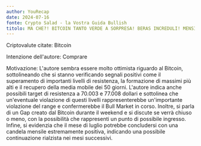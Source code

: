 ```yaml
---
author: YouRecap
date: 2024-07-16
fonte: Crypto Salad - la Vostra Guida Bullish
titolo: MA CHE?! BITCOIN TANTO VERDE A SORPRESA! BERAS INCREDULI! MENSILE OTTIMO!
---
```


Criptovalute citate: Bitcoin

Intenzione dell'autore: Comprare

Motivazione: L'autore sembra essere molto ottimista riguardo al Bitcoin, sottolineando che si stanno verificando segnali positivi come il superamento di importanti livelli di resistenza, la formazione di massimi più alti e il recupero della media mobile dei 50 giorni. L'autore indica anche possibili target di resistenza a 70.003 e 77.008 dollari e sottolinea che un'eventuale violazione di questi livelli rappresenterebbe un'importante violazione del range e confermerebbe il Bull Market in corso. Inoltre, si parla di un Gap creato dal Bitcoin durante il weekend e si discute se verrà chiuso o meno, con la possibilità che rappresenti un punto di possibile ingresso. Infine, si evidenzia che il mese di luglio potrebbe concludersi con una candela mensile estremamente positiva, indicando una possibile continuazione rialzista nei mesi successivi.
